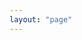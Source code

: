 ```yaml
---
layout: "page"
---
```


<script setup>
import Gallery from '../src/components/GalleryWrapper.vue'
</script>

<Gallery />
